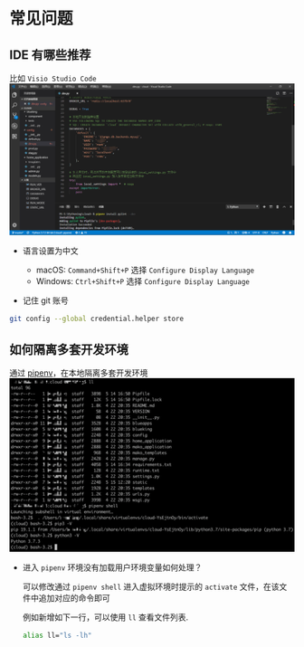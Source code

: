 # 常见问题
## IDE 有哪些推荐

比如 `Visio Studio Code`
![Visio_Studio_Code](./media/Visio_Studio_Code.png)

- 语言设置为中文
    - macOS: `Command+Shift+P` 选择 `Configure Display Language`
    - Windows: `Ctrl+Shift+P` 选择 `Configure Display Language`

- 记住 git 账号

```bash
git config --global credential.helper store
```

## 如何隔离多套开发环境

通过 [pipenv](https://zhuanlan.zhihu.com/p/37581807)，在本地隔离多套开发环境
![pipenv](./media/pipenv.png)

- 进入 `pipenv` 环境没有加载用户环境变量如何处理？

    可以修改通过 `pipenv shell` 进入虚拟环境时提示的 `activate` 文件，在该文件中追加对应的命令即可

    例如新增如下一行，可以使用 `ll` 查看文件列表.

    ```bash
    alias ll="ls -lh"
    ```
